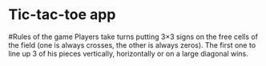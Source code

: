 # Tic-tac-toe app

#Rules of the game
Players take turns putting 3×3 signs on the free cells of the field (one is always crosses, the other is always zeros). 
The first one to line up 3 of his pieces vertically, horizontally or on a large diagonal wins.

